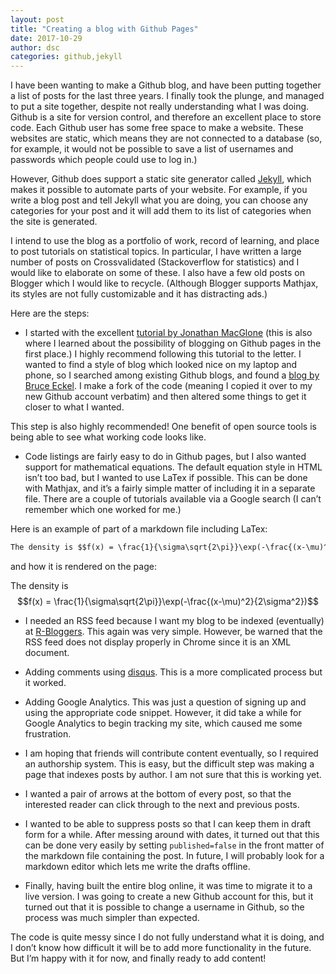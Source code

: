 ```yaml
---
layout: post
title: "Creating a blog with Github Pages"
date: 2017-10-29
author: dsc
categories: github,jekyll 
---
```


I have been wanting to make a Github blog, and have been putting together a list of posts for the last three years. 
I finally took the plunge, and managed to put a site together, despite not really understanding what I was doing. Github is a site for 
version control, and therefore an excellent place to store code. Each Github user has some free space to make a website. These websites 
are static, which means they are not connected to a database \(so, for example, it would not be possible to save a list of usernames and 
passwords which people could use to log in.\)

However, Github does support a static site generator called <a href="https://jekyllrb.com/">Jekyll</a>, which makes it possible to automate parts of your website. 
For example, if you write a blog post and tell Jekyll what you are doing, you can choose any categories for your post and it will add 
them to its list of categories when the site is generated.

I intend to use the blog as a portfolio of work, record of learning, and place to post tutorials on statistical topics. 
In particular, I have written a large number of posts on Crossvalidated \(Stackoverflow for statistics\) and I would like to elaborate 
on some of these. I also have a few old posts on Blogger which I would like to recycle. \(Although Blogger supports Mathjax, its styles 
are not fully customizable and it has distracting ads.\)

Here are the steps:

* I started with the excellent <a href="http://jmcglone.com/guides/github-pages/">tutorial by Jonathan MacGlone</a> (this is also where I 
learned about the possibility of 
blogging on Github pages in the first place.) I highly recommend following this tutorial to the letter.
I wanted to find a style of blog which looked nice on my laptop and phone, so I searched among existing Github blogs, and found a 
<a href="http://bruceeckel.github.io/">blog 
by Bruce Eckel</a>. I make a fork of the code \(meaning I copied it over to my new Github account verbatim\) 
and then altered some things to get it closer to what I wanted.

This step is also highly recommended! One benefit of open source tools is being able to see what working code looks like.

* Code listings are fairly easy to do in Github pages, but I also wanted support for mathematical equations. The default equation style 
in HTML isn’t too bad, but I wanted to use LaTex if possible. This can be done with Mathjax, and it’s a fairly simple matter of 
including it in a separate file. There are a couple of tutorials available via a Google search \(I can’t remember which one worked for 
me.\)

Here is an example of part of a markdown file including LaTex:

```markdown
The density is $$f(x) = \frac{1}{\sigma\sqrt{2\pi}}\exp(-\frac{(x-\mu)^2}{2\sigma^2})$$
```

and how it is rendered on the page:

The density is $$f(x) = \frac{1}{\sigma\sqrt{2\pi}}\exp(-\frac{(x-\mu)^2}{2\sigma^2})$$

* I needed an RSS feed because I want my blog to be indexed \(eventually\) at <a href="https://www.r-bloggers.com/">R-Bloggers</a>. 
This again was very simple. However, be warned that the RSS feed does not display properly in Chrome since it is an XML document.

* Adding comments using <a href="https://disqus.com/">disqus</a>. This is a more complicated process but it worked.

* Adding Google Analytics. This was just a question of signing up and using the appropriate code snippet. However, it did take a while 
for Google Analytics to begin tracking my site, which caused me some frustration.

* I am hoping that friends will contribute content eventually, so I required an authorship system. This is easy, but the difficult step 
was making a page that indexes posts by author. I am not sure that this is working yet.

* I wanted a pair of arrows at the bottom of every post, so that the interested reader can click through to the next and previous posts.

* I wanted to be able to suppress posts so that I can keep them in draft form for a while. After messing around with dates, it turned out that this can be done very easily by setting `published=false` in the front matter of the markdown file containing the post. In future, I will probably look for a markdown 
editor which lets me write the drafts offline.

* Finally, having built the entire blog online, it was time to migrate it to a live version. I was going to create a new Github account 
for this, but it turned out that it is possible to change a username in Github, so the process was much simpler than expected.

The code is quite messy since I do not fully understand what it is doing, and I don’t know how difficult 
it will be to add more functionality in the future. But I’m happy with it for now, and finally ready to add content!
